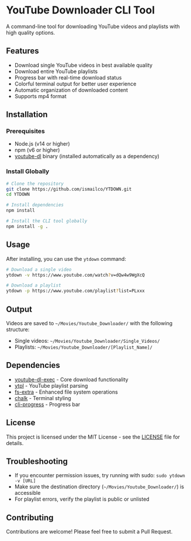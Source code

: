 # YouTube Downloader CLI Tool

A command-line tool for downloading YouTube videos and playlists with high quality options.

## Features

- Download single YouTube videos in best available quality
- Download entire YouTube playlists
- Progress bar with real-time download status
- Colorful terminal output for better user experience
- Automatic organization of downloaded content
- Supports mp4 format

## Installation

### Prerequisites

- Node.js (v14 or higher)
- npm (v6 or higher)
- [youtube-dl](https://github.com/ytdl-org/youtube-dl) binary (installed automatically as a dependency)

### Install Globally

```bash
# Clone the repository
git clone https://github.com/ismailco/YTDOWN.git
cd YTDOWN

# Install dependencies
npm install

# Install the CLI tool globally
npm install -g .
```

## Usage

After installing, you can use the `ytdown` command:

```bash
# Download a single video
ytdown -v https://www.youtube.com/watch?v=dQw4w9WgXcQ

# Download a playlist
ytdown -p https://www.youtube.com/playlist?list=PLxxx
```

## Output

Videos are saved to `~/Movies/Youtube_Downloader/` with the following structure:

- Single videos: `~/Movies/Youtube_Downloader/Single_Videos/`
- Playlists: `~/Movies/Youtube_Downloader/[Playlist_Name]/`

## Dependencies

- [youtube-dl-exec](https://www.npmjs.com/package/youtube-dl-exec) - Core download functionality
- [ytpl](https://www.npmjs.com/package/ytpl) - YouTube playlist parsing
- [fs-extra](https://www.npmjs.com/package/fs-extra) - Enhanced file system operations
- [chalk](https://www.npmjs.com/package/chalk) - Terminal styling
- [cli-progress](https://www.npmjs.com/package/cli-progress) - Progress bar

## License

This project is licensed under the MIT License - see the [LICENSE](LICENSE) file for details.

## Troubleshooting

- If you encounter permission issues, try running with sudo: `sudo ytdown -v [URL]`
- Make sure the destination directory (`~/Movies/Youtube_Downloader/`) is accessible
- For playlist errors, verify the playlist is public or unlisted

## Contributing

Contributions are welcome! Please feel free to submit a Pull Request.

